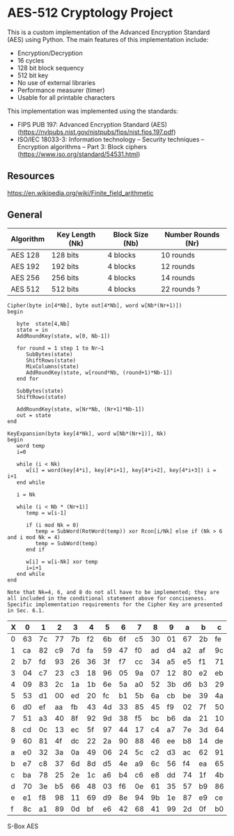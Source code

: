 # AES-512 Cryptology Project

This is a custom implementation of the Advanced Encryption Standard (AES) using Python. The main features of this implementation include:

- Encryption/Decryption
- 16 cycles
- 128 bit block sequency 
- 512 bit key
- No use of external libraries
- Performance measurer (timer) 
- Usable for all printable characters

This implementation was implemented using the standards:

- FIPS PUB 197: Advanced Encryption Standard (AES) (https://nvlpubs.nist.gov/nistpubs/fips/nist.fips.197.pdf)
- ISO/IEC 18033-3: Information technology – Security techniques – Encryption algorithms – Part 3: Block ciphers (https://www.iso.org/standard/54531.html)

## Resources 
https://en.wikipedia.org/wiki/Finite_field_arithmetic



## General 

| Algorithm | Key Length (Nk) | Block Size (Nb) | Number Rounds (Nr) | 
| --------- | --------------- | --------------- | ------------------ | 
| AES 128   | 128 bits        | 4 blocks        | 10 rounds          | 
| AES 192   | 192 bits        | 4 blocks        | 12 rounds          | 
| AES 256   | 256 bits        | 4 blocks        | 14 rounds          |
| AES 512   | 512 bits        | 4 blocks        | 22 rounds ?        |


```
Cipher(byte in[4*Nb], byte out[4*Nb], word w[Nb*(Nr+1)]) 
begin

   byte  state[4,Nb]
   state = in
   AddRoundKey(state, w[0, Nb-1])
   
   for round = 1 step 1 to Nr–1
      SubBytes(state)
      ShiftRows(state)
      MixColumns(state)
      AddRoundKey(state, w[round*Nb, (round+1)*Nb-1])
   end for

   SubBytes(state)
   ShiftRows(state)
   
   AddRoundKey(state, w[Nr*Nb, (Nr+1)*Nb-1])
   out = state
end
```

```
KeyExpansion(byte key[4*Nk], word w[Nb*(Nr+1)], Nk) 
begin
   word temp
   i=0
   
   while (i < Nk)
      w[i] = word(key[4*i], key[4*i+1], key[4*i+2], key[4*i+3]) i = i+1
   end while
   
   i = Nk
   
   while (i < Nb * (Nr+1)]
      temp = w[i-1]
      
      if (i mod Nk = 0)
         temp = SubWord(RotWord(temp)) xor Rcon[i/Nk] else if (Nk > 6 and i mod Nk = 4)
         temp = SubWord(temp)
      end if
      
      w[i] = w[i-Nk] xor temp
      i=i+1 
   end while
end

Note that Nk=4, 6, and 8 do not all have to be implemented; they are all included in the conditional statement above for conciseness. Specific implementation requirements for the Cipher Key are presented in Sec. 6.1.
```



|X | 0 |1  |2  |3  |4  |5  |6  |7  |8  |9  |a  |b  |c  |d  |e  |f  |
|--|---|---|---|---|---|---|---|---|---|---|---|---|---|---|---|---|
|0 |63 |7c |77 |7b |f2 |6b |6f |c5 |30 |01 |67 |2b |fe |d7 |ab |76 | 
|1 |ca |82 |c9 |7d |fa |59 |47 |f0 |ad |d4 |a2 |af |9c |a4 |72 |c0
|2 |b7 |fd |93 |26 |36 |3f |f7 |cc |34 |a5 |e5 |f1 |71 |d8 |31 |15
|3 |04 |c7 |23 |c3 |18 |96 |05 |9a |07 |12 |80 |e2 |eb |27 |b2 |75
|4 |09 |83 |2c |1a |1b |6e |5a |a0 |52 |3b |d6 |b3 |29 |e3 |2f |84
|5 |53 |d1 |00 |ed |20 |fc |b1 |5b |6a |cb |be |39 |4a |4c |58 |cf
|6 |d0 |ef |aa |fb |43 |4d |33 |85 |45 |f9 |02 |7f |50 |3c |9f |a8
|7 |51 |a3 |40 |8f |92 |9d |38 |f5 |bc |b6 |da |21 |10 |ff |f3 |d2
|8 |cd |0c |13 |ec |5f |97 |44 |17 |c4 |a7 |7e |3d |64 |5d |19 |73
|9 |60 |81 |4f |dc |22 |2a |90 |88 |46 |ee |b8 |14 |de |5e |0b |db 
|a |e0 |32 |3a |0a |49 |06 |24 |5c |c2 |d3 |ac |62 |91 |95 |e4 |79 
|b |e7 |c8 |37 |6d |8d |d5 |4e |a9 |6c |56 |f4 |ea |65 |7a |ae |08 
|c |ba |78 |25 |2e |1c |a6 |b4 |c6 |e8 |dd |74 |1f |4b |bd |8b |8a 
|d |70 |3e |b5 |66 |48 |03 |f6 |0e |61 |35 |57 |b9 |86 |c1 |1d |9e 
|e |e1 |f8 |98 |11 |69 |d9 |8e |94 |9b |1e |87 |e9 |ce |55 |28 |df 
|f |8c |a1 |89 |0d |bf |e6 |42 |68 |41 |99 |2d |0f |b0 |54 |bb |16

S-Box AES
